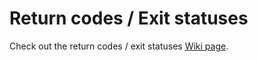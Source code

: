 # Return codes / Exit statuses
Check out the return codes / exit statuses [Wiki page](https://github.com/Maglo22/shell-scripting/wiki/Return-code-and-exit-statuses).